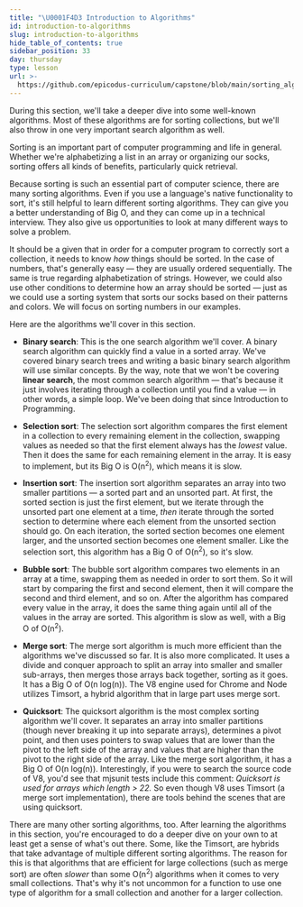 ```yaml
---
title: "\U0001F4D3 Introduction to Algorithms"
id: introduction-to-algorithms
slug: introduction-to-algorithms
hide_table_of_contents: true
sidebar_position: 33
day: thursday
type: lesson
url: >-
  https://github.com/epicodus-curriculum/capstone/blob/main/sorting_algorithms_overview.md
---
```


During this section, we'll take a deeper dive into some well-known algorithms. Most of these algorithms are for sorting collections, but we'll also throw in one very important search algorithm as well. 

Sorting is an important part of computer programming and life in general. Whether we're alphabetizing a list in an array or organizing our socks, sorting offers all kinds of benefits, particularly quick retrieval.

Because sorting is such an essential part of computer science, there are many sorting algorithms. Even if you use a language's native functionality to sort, it's still helpful to learn different sorting algorithms. They can give you a better understanding of Big O, and they can come up in a technical interview. They also give us opportunities to look at many different ways to solve a problem.

It should be a given that in order for a computer program to correctly sort a collection, it needs to know _how_ things should be sorted. In the case of numbers, that's generally easy — they are usually ordered sequentially. The same is true regarding alphabetization of strings. However, we could also use other conditions to determine how an array should be sorted — just as we could use a sorting system that sorts our socks based on their patterns and colors. We will focus on sorting numbers in our examples.

Here are the algorithms we'll cover in this section.

* **Binary search**: This is the one search algorithm we'll cover. A binary search algorithm can quickly find a value in a sorted array. We've covered binary search trees and writing a basic binary search algorithm will use similar concepts. By the way, note that we won't be covering **linear search**, the most common search algorithm — that's because it just involves iterating through a collection until you find a value — in other words, a simple loop. We've been doing that since Introduction to Programming.

* **Selection sort**: The selection sort algorithm compares the first element in a collection to every remaining element in the collection, swapping values as needed so that the first element always has the _lowest_ value. Then it does the same for each remaining element in the array. It is easy to implement, but its Big O is O(n<sup>2</sup>), which means it is slow.

* **Insertion sort**: The insertion sort algorithm separates an array into two smaller partitions — a sorted part and an unsorted part. At first, the sorted section is just the first element, but we iterate through the unsorted part one element at a time, _then_ iterate through the sorted section to determine where each element from the unsorted section should go. On each iteration, the sorted section becomes one element larger, and the unsorted section becomes one element smaller. Like the selection sort, this algorithm has a Big O of O(n<sup>2</sup>), so it's slow.

* **Bubble sort**: The bubble sort algorithm compares two elements in an array at a time, swapping them as needed in order to sort them. So it will start by comparing the first and second element, then it will compare the second and third element, and so on. After the algorithm has compared every value in the array, it does the same thing again until all of the values in the array are sorted. This algorithm is slow as well, with a Big O of O(n<sup>2</sup>).

* **Merge sort**: The merge sort algorithm is much more efficient than the algorithms we've discussed so far. It is also more complicated. It uses a divide and conquer approach to split an array into smaller and smaller sub-arrays, then merges those arrays back together, sorting as it goes. It has a Big O of O(n log(n)). The V8 engine used for Chrome and Node utilizes Timsort, a hybrid algorithm that in large part uses merge sort.

* **Quicksort**: The quicksort algorithm is the most complex sorting algorithm we'll cover. It separates an array into smaller partitions (though never breaking it up into separate arrays), determines a pivot point, and then uses pointers to swap values that are lower than the pivot to the left side of the array and values that are higher than the pivot to the right side of the array. Like the merge sort algorithm, it has a Big O of O(n log(n)). Interestingly, if you were to search the source code of V8, you'd see that mjsunit tests include this comment: _Quicksort is used for arrays which length > 22._ So even though V8 uses Timsort (a merge sort implementation), there are tools behind the scenes that are using quicksort.

There are many other sorting algorithms, too. After learning the algorithms in this section, you're encouraged to do a deeper dive on your own to at least get a sense of what's out there. Some, like the Timsort, are hybrids that take advantage of multiple different sorting algorithms. The reason for this is that algorithms that are efficient for large collections (such as merge sort) are often _slower_ than some O(n<sup>2</sup>) algorithms when it comes to very small collections. That's why it's not uncommon for a function to use one type of algorithm for a small collection and another for a larger collection.